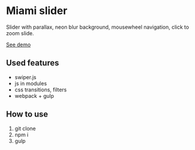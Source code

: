<h1>Miami slider</h1>
<p>Slider with parallax, neon blur background, mousewheel navigation, click to zoom slide.</p>
<p><a href="https://systemshock89.github.io/demo-miami-slider/">See demo</a></p>

<h2>Used features</h2>
<ul>
    <li>swiper.js</li>
    <li>js in modules</li>
    <li>css transitions, filters</li>
    <li>webpack + gulp</li>
</ul>

<h2>How to use</h2>
<ol>
    <li>git clone</li>
    <li>npm i</li>
    <li>gulp</li>
</ol>